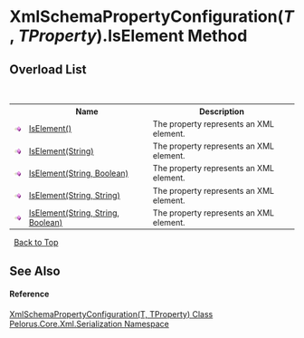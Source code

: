 # XmlSchemaPropertyConfiguration(*T*, *TProperty*).IsElement Method 
 


## Overload List
&nbsp;<table><tr><th></th><th>Name</th><th>Description</th></tr><tr><td>![Public method](media/pubmethod.gif "Public method")</td><td><a href="C28D486">IsElement()</a></td><td>
The property represents an XML element.</td></tr><tr><td>![Public method](media/pubmethod.gif "Public method")</td><td><a href="76FE0957">IsElement(String)</a></td><td>
The property represents an XML element.</td></tr><tr><td>![Public method](media/pubmethod.gif "Public method")</td><td><a href="76FE0956">IsElement(String, Boolean)</a></td><td>
The property represents an XML element.</td></tr><tr><td>![Public method](media/pubmethod.gif "Public method")</td><td><a href="76FE0955">IsElement(String, String)</a></td><td>
The property represents an XML element.</td></tr><tr><td>![Public method](media/pubmethod.gif "Public method")</td><td><a href="76FE0954">IsElement(String, String, Boolean)</a></td><td>
The property represents an XML element.</td></tr></table>&nbsp;
<a href="#xmlschemapropertyconfiguration(*t*,-*tproperty*).iselement-method">Back to Top</a>

## See Also


#### Reference
<a href="22622739">XmlSchemaPropertyConfiguration(T, TProperty) Class</a><br /><a href="9052B9D6">Pelorus.Core.Xml.Serialization Namespace</a><br />